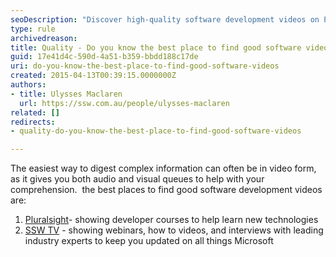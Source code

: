 ```yaml
---
seoDescription: "Discover high-quality software development videos on Pluralsight and SSW TV, featuring expert-led courses, webinars, and interviews to boost your tech skills."
type: rule
archivedreason: 
title: Quality - Do you know the best place to find good software videos?
guid: 17e41d4c-590d-4a51-b359-bbdd188c17de
uri: do-you-know-the-best-place-to-find-good-software-videos
created: 2015-04-13T00:39:15.0000000Z
authors:
- title: Ulysses Maclaren
  url: https://ssw.com.au/people/ulysses-maclaren
related: []
redirects:
- quality-do-you-know-the-best-place-to-find-good-software-videos

---
```


The easiest way to digest complex information can often be in video form, as it gives you both audio and visual queues to help with your comprehension. 
the best places to find good software development videos are:

<!--endintro-->

1. [Pluralsight](http&#58;//www.pluralsight.com/)- showing developer courses to help learn new technologies
2. [SSW TV](http&#58;//tv.ssw.com.au/) - showing webinars, how to videos, and interviews with leading industry experts to keep you updated on all things Microsoft
